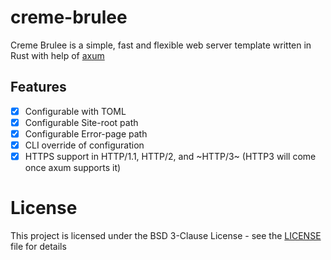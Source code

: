 # creme-brulee

Creme Brulee is a simple, fast and flexible web server template written in Rust with help of [axum](https://github.com/tokio-rs/axum)

## Features

- [x] Configurable with TOML
- [x] Configurable Site-root path
- [x] Configurable Error-page path
- [x] CLI override of configuration
- [x] HTTPS support in HTTP/1.1, HTTP/2, and ~HTTP/3~ (HTTP3 will come once axum supports it)

# License

This project is licensed under the BSD 3-Clause License - see the [LICENSE](LICENSE) file for details
